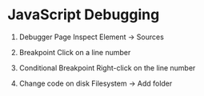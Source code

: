 # JavaScript Debugging

1. Debugger Page
    Inspect Element -> Sources

2. Breakpoint
    Click on a line number

3. Conditional Breakpoint
    Right-click on the line number

4. Change code on disk
    Filesystem -> Add folder


